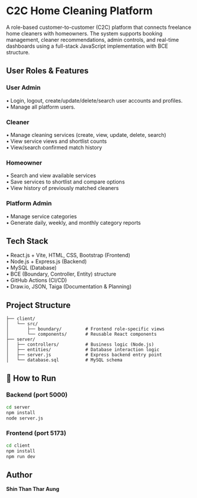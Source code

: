 # C2C Home Cleaning Platform

A role-based customer-to-customer (C2C) platform that connects freelance home cleaners with homeowners. The system supports booking management, cleaner recommendations, admin controls, and real-time dashboards using a full-stack JavaScript implementation with BCE structure.

## User Roles & Features

### User Admin
• Login, logout, create/update/delete/search user accounts and profiles.  
• Manage all platform users.

### Cleaner
• Manage cleaning services (create, view, update, delete, search)  
• View service views and shortlist counts  
• View/search confirmed match history

### Homeowner
• Search and view available services  
• Save services to shortlist and compare options  
• View history of previously matched cleaners

### Platform Admin
• Manage service categories  
• Generate daily, weekly, and monthly category reports

## Tech Stack

• React.js + Vite, HTML, CSS, Bootstrap (Frontend)  
• Node.js + Express.js (Backend)  
• MySQL (Database)  
• BCE (Boundary, Controller, Entity) structure  
• GitHub Actions (CI/CD)  
• Draw.io, JSON, Taiga (Documentation & Planning)

## Project Structure
```📦 project-root
├── client/
│   └── src/
│       ├── boundary/         # Frontend role-specific views
│       └── components/       # Reusable React components
├── server/
│   ├── controllers/          # Business logic (Node.js)
│   ├── entities/             # Database interaction logic
│   ├── server.js             # Express backend entry point
│   └── database.sql          # MySQL schema
```
## 🚀 How to Run

### Backend (port 5000)
```bash
cd server
npm install
node server.js
```
### Frontend (port 5173)
```bash
cd client  
npm install  
npm run dev
```

## Author  
**Shin Than Thar Aung**

